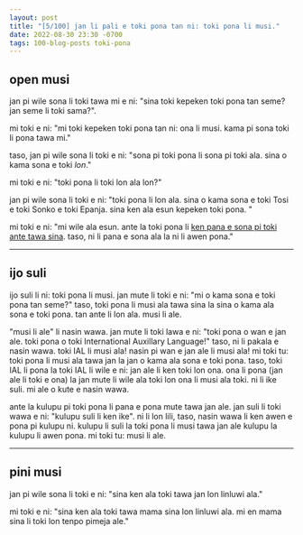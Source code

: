 ```yaml
---
layout: post
title: "[5/100] jan li pali e toki pona tan ni: toki pona li musi."
date: 2022-08-30 23:30 -0700
tags: 100-blog-posts toki-pona
---
```


## open musi 

jan pi wile sona li toki tawa mi e ni: "sina toki kepeken toki pona tan seme? jan seme li toki sama?".

mi toki e ni: "mi toki kepeken toki pona tan ni: ona li musi. kama pi sona toki li pona tawa mi."

taso, jan pi wile sona li toki e ni: "sona pi toki pona li sona pi toki ala. sina o kama sona e toki _lon_."

mi toki e ni: "toki pona li toki lon ala lon?"

jan pi wile sona li toki e ni: "toki pona li lon ala. sina o kama sona e toki Tosi e toki Sonko e toki Epanja. sina ken ala esun kepeken toki pona. "

mi toki e ni: "mi wile ala esun. ante la toki pona li [ken pana e sona pi toki ante tawa sina](https://www.semanticscholar.org/paper/How-learning-Toki-Pona-may-help-improving-in-a-or-Coluzzi/cdcd2e3c691092d9075a1e93122158cab22cfdea). taso, ni li pana e sona ala la ni li awen pona."

---

## ijo suli

ijo suli li ni: toki pona li musi. jan mute li toki e ni: "mi o kama sona e toki pona tan seme?" taso, toki pona li musi ala tawa sina la sina o kama ala sona e toki pona. tan ante li lon ala. musi li ale. 

"musi li ale" li nasin wawa. jan mute li toki lawa e ni: "toki pona o wan e jan ale. toki pona o toki International Auxillary Language!" taso, ni li pakala e nasin wawa. toki IAL li musi ala! nasin pi wan e jan ale li musi ala! mi toki tu: toki pona li musi ala tawa jan la jan o kama ala sona e toki pona. taso, toki IAL li pona la toki IAL li wile e ni: jan ale li ken toki lon ona. ona li pona (jan ale li toki e ona) la jan mute li wile ala toki lon ona li musi ala toki. ni li ike suli. mi ale o kute e nasin wawa.

ante la kulupu pi toki pona li pana e pona mute tawa jan ale. jan suli li toki wawa e ni: "kulupu suli li ken ike". ni li lon lili, taso, nasin wawa li ken awen e pona pi kulupu ni. kulupu li suli la toki pona li musi tawa jan ale kulupu la kulupu li awen pona. mi toki tu: musi li ale.

---

## pini musi

jan pi wile sona li toki e ni: "sina ken ala toki tawa jan lon linluwi ala."

mi toki e ni: "sina ken ala toki tawa mama sina lon linluwi ala. mi en mama sina li toki lon tenpo pimeja ale."
